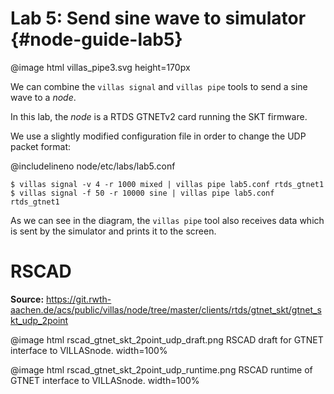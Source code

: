 # Lab 5: Send sine wave to simulator  {#node-guide-lab5}

@image html villas_pipe3.svg height=170px

We can combine the `villas signal` and  `villas pipe` tools to send a sine wave to a _node_.

In this lab, the _node_ is a RTDS GTNETv2 card running the SKT firmware.

We use a slightly modified configuration file in order to change the UDP packet format:

@includelineno node/etc/labs/lab5.conf

```
$ villas signal -v 4 -r 1000 mixed | villas pipe lab5.conf rtds_gtnet1
$ villas signal -f 50 -r 10000 sine | villas pipe lab5.conf rtds_gtnet1
```

As we can see in the diagram, the `villas pipe` tool also receives data which is sent by the simulator and prints it to the screen.

# RSCAD

**Source:** <https://git.rwth-aachen.de/acs/public/villas/node/tree/master/clients/rtds/gtnet_skt/gtnet_skt_udp_2point>

@image html rscad_gtnet_skt_2point_udp_draft.png RSCAD draft for GTNET interface to VILLASnode. width=100%

@image html rscad_gtnet_skt_2point_udp_runtime.png RSCAD runtime of GTNET interface to VILLASnode. width=100%
